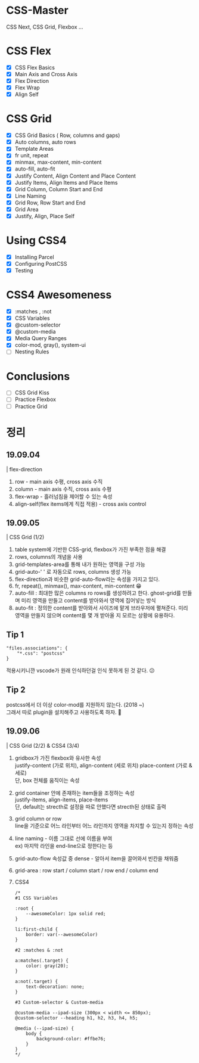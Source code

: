 # CSS-Master

CSS Next, CSS Grid, Flexbox ...

# CSS Flex

- [x] CSS Flex Basics
- [x] Main Axis and Cross Axis
- [x] Flex Direction
- [x] Flex Wrap
- [x] Align Self

# CSS Grid

- [x] CSS Grid Basics ( Row, columns and gaps)
- [x] Auto columns, auto rows
- [x] Template Areas
- [x] fr unit, repeat
- [x] minmax, max-content, min-content
- [x] auto-fill, auto-fit
- [x] Justify Content, Align Content and Place Content
- [x] Justify Items, Align Items and Place Items
- [x] Grid Column, Column Start and End
- [x] Line Naming
- [x] Grid Row, Row Start and End
- [x] Grid Area
- [x] Justify, Align, Place Self

# Using CSS4

- [x] Installing Parcel
- [x] Configuring PostCSS
- [x] Testing

# CSS4 Awesomeness

- [x] :matches , :not
- [x] CSS Variables
- [x] @custom-selector
- [x] @custom-media
- [x] Media Query Ranges
- [x] color-mod, gray(), system-ui
- [ ] Nesting Rules

# Conclusions

- [ ] CSS Grid Kiss
- [ ] Practice Flexbox
- [ ] Practice Grid

# 정리

## 19.09.04

| flex-direction

1. row - main axis 수평, cross axis 수직
2. column - main axis 수직, cross axis 수평
3. flex-wrap - 흘러넘침을 제어할 수 있는 속성
4. align-self(flex items에게 직접 적용) - cross axis control

## 19.09.05

| CSS Grid (1/2)

1. table system에 기반한 CSS-grid, flexbox가 가진 부족한 점을 해결
2. rows, columns의 개념을 사용
3. grid-templates-area를 통해 내가 원하는 영역을 구성 가능
4. grid-auto-' ' 로 자동으로 rows, columns 생성 가능
5. flex-direction과 비슷한 grid-auto-flow라는 속성을 가지고 있다.
6. fr, repeat(), minmax(), max-content, min-content 😁
7. auto-fill : 최대한 많은 columns ro rows를 생성하려고 한다. ghost-grid를 만들며 미리 영역을 만들고 content를 받아와서 영역에 집어넣는 방식
8. auto-fit : 정의한 content를 받아와서 사이즈에 맡게 브라우저에 펼쳐준다. 미리 영역을 만들지 않으며 content를 몇 개 받아올 지 모르는 상황에 유용하다.

## Tip 1

    "files.associations": {
        "*.css": "postcss"
    }

적용시키니깐 vscode가 원래 인식하던걸 인식 못하게 된 것 같다. 😕

## Tip 2

postcss에서 더 이상 color-mod를 지원하지 않는다. (2018 ~)<br>
그래서 따로 plugin을 설치해주고 사용하도록 하자. 🤪

## 19.09.06

| CSS Grid (2/2) & CSS4 (3/4)

1.  gridbox가 가진 flexbox와 유사한 속성<br>
    justify-content (가로 위치), align-content (세로 위치) place-content (가로 & 세로)<br>
    단, box 전체를 움직이는 속성
2.  grid container 안에 존재하는 item들을 조정하는 속성<br>
    justify-items, align-items, place-items<br>
    단, default는 strecth로 설정을 따로 안했다면 strecth된 상태로 출력
3.  grid column or row<br>
    line을 기준으로 어느 라인부터 어느 라인까지 영역을 차지할 수 있는지 정하는 속성
4.  line naming - 이름 그대로 선에 이름을 부여<br>
    ex) 마지막 라인을 end-line으로 정한다는 등
5.  grid-auto-flow 속성값 중 dense - 알아서 item을 끌어와서 빈칸을 채워줌
6.  grid-area : row start / column start / row end / column end
7.  CSS4

        /*
        #1 CSS Variables

        :root {
            --awesomeColor: 1px solid red;
        }

        li:first-child {
            border: var(--awesomeColor)
        }

        #2 :matches & :not

        a:matches(.target) {
            color: gray(20);
        }

        a:not(.target) {
            text-decoration: none;
        }

        #3 Custom-selector & Custom-media

        @custom-media --ipad-size (300px < width <= 850px);
        @custom-selector --heading h1, h2, h3, h4, h5;

        @media (--ipad-size) {
            body {
                background-color: #ffbe76;
            }
        }
        */
